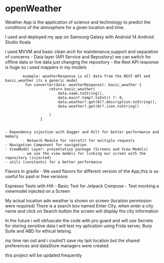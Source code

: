 # openWeather
Weather App is the application of science and technology to predict the conditions of the atmosphere for a given location and time.


I used and deployed my app on Samsung Galaxy with Android 14
Android Studio Koala

i used MVVM and basic clean arch for maintenance,support and separation of concerns
    - Data layer (API Service and Repository) we can switch for offline data or live data just changing the repository
            - the Rest API response is huge so i used mappers in my models
                
            example: weatherResponse is all data from the REST API and basic_weather its a generic model
             fun converter(data: weatherResponse): basic_weather {
                        return basic_weather(
                            data.name.toString(),
                            data.main?.temp?.toInt() ?: 0,
                            data.weather?.get(0)?.description.toString(),
                            data.weather?.get(0)?.icon.toString()
                
                        )
                    }


    - Dependency injection with Dagger and Hilt for better performance and memory
            - Network Module for retrofit for multiple requests
    - Navigation Component for navigation
    - ViewModel Layer: presentation package (Screens and View Models)
            - we use the view models for linking our screen with the repository (injected)
    - utils (constants) for a better performance


 Flavors in gradle
    - We used flavors for different version of the App,this is so useful for paid or free versions

Espresso Tests with Hilt
    - Basic Test for Jetpack Compose
    - Test mocking a viewmodel injected on a Screen

 My actual location adn weather is shown on screen (location permission were required)
 There is a search box named Enter City, when enter a city name and click on Search button the screen will display the city information

In the future i will obfuscate the code with pro guard and will use Secrets for storing sensitive data
I will test my aplication using Frida server, Burp Suite and ABD for ethical tetsing.

 my time ran out and i coulnd't save my last location but the shared preferences and dataStore managers were created

 this project will be updated frequently
 
